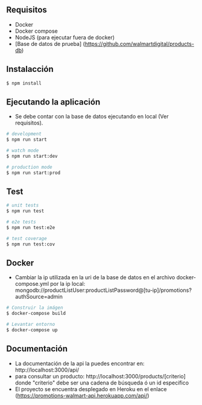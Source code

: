 ## Requisitos
 - Docker
 - Docker compose
 - NodeJS (para ejecutar fuera de docker)
 - [Base de datos de prueba] (https://github.com/walmartdigital/products-db)


## Instalacción

```bash
$ npm install
```

## Ejecutando la aplicación
- Se debe contar con la base de datos ejecutando en local (Ver requisitos).

```bash
# development
$ npm run start

# watch mode
$ npm run start:dev

# production mode
$ npm run start:prod
```

## Test

```bash
# unit tests
$ npm run test

# e2e tests
$ npm run test:e2e

# test coverage
$ npm run test:cov
```

## Docker
- Cambiar la ip utilizada en la uri de la base de datos en el archivo docker-compose.yml por la ip local: mongodb://productListUser:productListPassword@[tu-ip]/promotions?authSource=admin 

```bash
# Construir la imágen
$ docker-compose build

# Levantar entorno
$ docker-compose up
```

## Documentación

- La documentación de la api la puedes encontrar en: http://localhost:3000/api/
- para consultar un producto: http://localhost:3000/products/[criterio] donde "criterio" debe ser una cadena de búsqueda ó un id específico
- El proyecto se encuentra desplegado en Heroku en el enlace (https://promotions-walmart-api.herokuapp.com/api/)